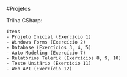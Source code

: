 #Projetos

Trilha CSharp:

	Itens
	- Projeto Inicial (Exercício 1)
	- Windows Forms (Exercício 2)
	- Database (Exercícios 3, 4, 5)
	- Auto Modeling (Exercício 7)
	- Relatórios Telerik (Exercícios 8, 9, 10)
	- Teste Unitário (Exercício 11)
	- Web API (Exercício 12)

